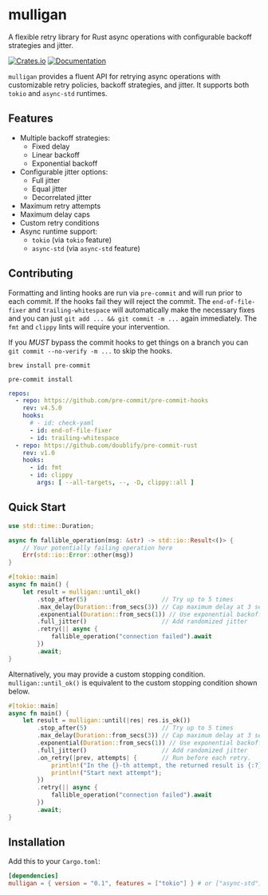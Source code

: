 # mulligan

A flexible retry library for Rust async operations with configurable backoff strategies and jitter.

[![Crates.io](https://img.shields.io/crates/v/mulligan.svg)](https://crates.io/crates/mulligan)
[![Documentation](https://docs.rs/mulligan/badge.svg)](https://docs.rs/mulligan)

`mulligan` provides a fluent API for retrying async operations with customizable retry policies, backoff strategies, and jitter. It supports both `tokio` and `async-std` runtimes.

## Features

- Multiple backoff strategies:
  - Fixed delay
  - Linear backoff
  - Exponential backoff
- Configurable jitter options:
  - Full jitter
  - Equal jitter
  - Decorrelated jitter
- Maximum retry attempts
- Maximum delay caps
- Custom retry conditions
- Async runtime support:
  - `tokio` (via `tokio` feature)
  - `async-std` (via `async-std` feature)

## Contributing

Formatting and linting hooks are run via `pre-commit` and will run prior to each commit. If the hooks fail they will reject the commit. The `end-of-file-fixer` and `trailing-whitespace` will automatically make the necessary fixes and you can just `git add ... && git commit -m ...` again immediately. The `fmt` and `clippy` lints will require your intervention.

If you _MUST_ bypass the commit hooks to get things on a branch you can `git commit --no-verify -m ...` to skip the hooks.

```
brew install pre-commit

pre-commit install
```

```yaml
repos:
  - repo: https://github.com/pre-commit/pre-commit-hooks
    rev: v4.5.0
    hooks:
      # - id: check-yaml
      - id: end-of-file-fixer
      - id: trailing-whitespace
  - repo: https://github.com/doublify/pre-commit-rust
    rev: v1.0
    hooks:
      - id: fmt
      - id: clippy
        args: [ --all-targets, --, -D, clippy::all ]
```

## Quick Start

```rust
use std::time::Duration;

async fn fallible_operation(msg: &str) -> std::io::Result<()> {
    // Your potentially failing operation here
    Err(std::io::Error::other(msg))
}

#[tokio::main]
async fn main() {
    let result = mulligan::until_ok()
        .stop_after(5)                     // Try up to 5 times
        .max_delay(Duration::from_secs(3)) // Cap maximum delay at 3 seconds
        .exponential(Duration::from_secs(1)) // Use exponential backoff
        .full_jitter()                     // Add randomized jitter
        .retry(|| async {
            fallible_operation("connection failed").await
        })
        .await;
}
```

Alternatively, you may provide a custom stopping condition. `mulligan::until_ok()` is equivalent to the custom stopping condition shown below.

```rust
#[tokio::main]
async fn main() {
    let result = mulligan::until(|res| res.is_ok())
        .stop_after(5)                     // Try up to 5 times
        .max_delay(Duration::from_secs(3)) // Cap maximum delay at 3 seconds
        .exponential(Duration::from_secs(1)) // Use exponential backoff
        .full_jitter()                     // Add randomized jitter
        .on_retry(|prev, attempts| {       // Run before each retry.
            println!("In the {}-th attempt, the returned result is {:?}.", attempts, prev);
            println!("Start next attempt");
        })
        .retry(|| async {
            fallible_operation("connection failed").await
        })
        .await;
}
```

## Installation

Add this to your `Cargo.toml`:

```toml
[dependencies]
mulligan = { version = "0.1", features = ["tokio"] } # or ["async-std"]
```
